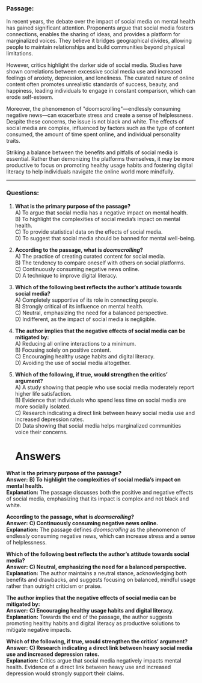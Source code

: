 
### **Passage:**                 
In recent years, the debate over the impact of social media on mental health has gained significant attention. Proponents argue that social media fosters connections, enables the sharing of ideas, and provides a platform for marginalized voices. They believe it bridges geographical divides, allowing people to maintain relationships and build communities beyond physical limitations.  

However, critics highlight the darker side of social media. Studies have shown correlations between excessive social media use and increased feelings of anxiety, depression, and loneliness. The curated nature of online content often promotes unrealistic standards of success, beauty, and happiness, leading individuals to engage in constant comparison, which can erode self-esteem.  

Moreover, the phenomenon of "doomscrolling"—endlessly consuming negative news—can exacerbate stress and create a sense of helplessness. Despite these concerns, the issue is not black and white. The effects of social media are complex, influenced by factors such as the type of content consumed, the amount of time spent online, and individual personality traits.  

Striking a balance between the benefits and pitfalls of social media is essential. Rather than demonizing the platforms themselves, it may be more productive to focus on promoting healthy usage habits and fostering digital literacy to help individuals navigate the online world more mindfully.

---

### **Questions:**  

1. **What is the primary purpose of the passage?**  
   A) To argue that social media has a negative impact on mental health.  
   B) To highlight the complexities of social media’s impact on mental health.  
   C) To provide statistical data on the effects of social media.  
   D) To suggest that social media should be banned for mental well-being.  

2. **According to the passage, what is *doomscrolling*?**  
   A) The practice of creating curated content for social media.  
   B) The tendency to compare oneself with others on social platforms.  
   C) Continuously consuming negative news online.  
   D) A technique to improve digital literacy.  

3. **Which of the following best reflects the author’s attitude towards social media?**  
   A) Completely supportive of its role in connecting people.  
   B) Strongly critical of its influence on mental health.  
   C) Neutral, emphasizing the need for a balanced perspective.  
   D) Indifferent, as the impact of social media is negligible.  

4. **The author implies that the negative effects of social media can be mitigated by:**  
   A) Reducing all online interactions to a minimum.  
   B) Focusing solely on positive content.  
   C) Encouraging healthy usage habits and digital literacy.  
   D) Avoiding the use of social media altogether.  

5. **Which of the following, if true, would strengthen the critics’ argument?**  
   A) A study showing that people who use social media moderately report higher life satisfaction.  
   B) Evidence that individuals who spend less time on social media are more socially isolated.  
   C) Research indicating a direct link between heavy social media use and increased depression rates.  
   D) Data showing that social media helps marginalized communities voice their concerns.


   # Answers

 **What is the primary purpose of the passage?**  
   **Answer:** **B) To highlight the complexities of social media’s impact on mental health.**  
   **Explanation:** The passage discusses both the positive and negative effects of social media, emphasizing that its impact is complex and not black and white.  

 **According to the passage, what is *doomscrolling*?**  
   **Answer:** **C) Continuously consuming negative news online.**  
   **Explanation:** The passage defines *doomscrolling* as the phenomenon of endlessly consuming negative news, which can increase stress and a sense of helplessness.  

 **Which of the following best reflects the author’s attitude towards social media?**  
   **Answer:** **C) Neutral, emphasizing the need for a balanced perspective.**  
   **Explanation:** The author maintains a neutral stance, acknowledging both benefits and drawbacks, and suggests focusing on balanced, mindful usage rather than outright criticism or praise.  

 **The author implies that the negative effects of social media can be mitigated by:**  
   **Answer:** **C) Encouraging healthy usage habits and digital literacy.**  
   **Explanation:** Towards the end of the passage, the author suggests promoting healthy habits and digital literacy as productive solutions to mitigate negative impacts.  

 **Which of the following, if true, would strengthen the critics’ argument?**  
   **Answer:** **C) Research indicating a direct link between heavy social media use and increased depression rates.**  
   **Explanation:** Critics argue that social media negatively impacts mental health. Evidence of a direct link between heavy use and increased depression would strongly support their claims.  
